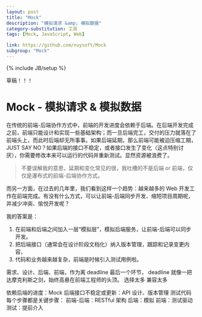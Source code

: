 ```yaml
---
layout: post
title: "Mock"
description: "模拟请求 &amp; 模拟数据"
category-substitution: 工具
tags: [Mock, JavaScript, Web]

link: https://github.com/nuysoft/Mock
subgroup: "Mock"
---
```

{% include JB/setup %}

草稿！！！

# Mock - 模拟请求 & 模拟数据

在传统的前端-后端协作方式中，前端的开发进度会依赖于后端。在后端开发完成之前，前端只能设计和实现一些基础架构；而一旦后端完工，交付的压力就落在了前端头上，而此时后端却无所事事。如果后端延期，那么前端可能被迫压缩工期，JUST SAY NO？如果后端的接口不稳定，或者接口发生了变化（这点特别讨厌），你需要修改本来可以运行的代码并重新测试。显然资源被浪费了。

> 不要误解我的意思，延期和变化常见的很，我吐槽的不是后端 or 前端，仅仅是瀑布式的前端-后端协作方式。

而另一方面，在过去的几年里，我们看到这样一个趋势：越来越多的 Web 开发工作在前端完成。有没有什么方式，可以让前端-后端同步开发、缩短项目周期呢，并减少冲突、愉悦开发呢？

我的答案是：
1. 在前端和后端之间加入一层“模拟层”，模拟后端服务，让前端-后端可以同步开发。
2. 把后端接口（通常会在设计阶段文档化）纳入版本管理，跟踪和记录变更内容，
3. 代码和业务越来越复杂，前端是时候引入测试用例啦。

需求、设计、后端、前端，作为离 deadline 最后一个环节，
    deadline 就像一把达摩克利斯之剑，始终高悬在前端工程师的头顶。
    选择太多
    兼容太多

依赖后端的进度：Mock
后端接口不稳定或更新：API 设计、版本管理
测试代码
每个步骤都是关键步骤：
    前端-后端：RESTful 架构 
    后端：模拟
    前端：测试驱动
    测试：提前介入


